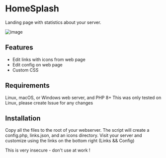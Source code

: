 # HomeSplash
Landing page with statistics about your server. 

![image](https://github.com/user-attachments/assets/86e17e75-4b22-442a-b86b-ba4b3d6b771e)

## Features
 * Edit links with icons from web page
 * Edit config on web page
 * Custom CSS 

## Requirements
Linux, macOS, or Windows web server, and PHP 8+
This was only tested on Linux, please create Issue for any changes

## Installation
Copy all the files to the root of your webserver. The script will create a config.php,  links.json, and an icons directory.
Visit your server and customize using the links on the bottom right (Links && Config)

This is very insecure - don't use at work !
